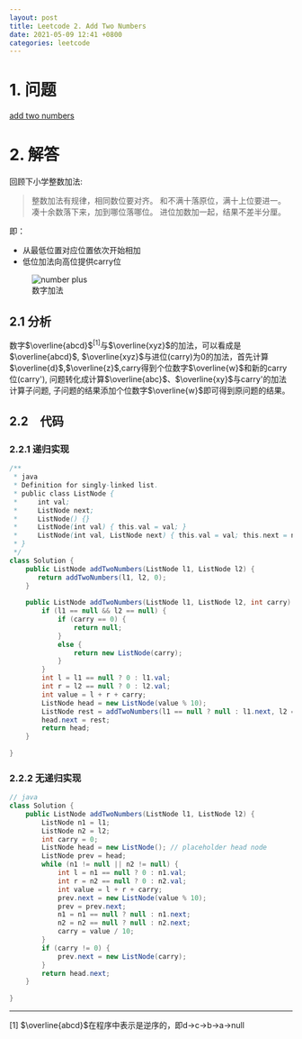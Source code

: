 ```yaml
---
layout: post
title: Leetcode 2. Add Two Numbers
date: 2021-05-09 12:41 +0800
categories: leetcode
---
```

# 1. 问题

[add two numbers](https://leetcode.com/problems/add-two-numbers/)

# 2. 解答

回顾下小学整数加法: 

> 整数加法有规律，相同数位要对齐。
> 和不满十落原位，满十上位要进一。
> 凑十余数落下来，加到哪位落哪位。
> 进位加数加一起，结果不差半分厘。

即：
- 从最低位置对应位置依次开始相加
- 低位加法向高位提供carry位

<figure class="image">
  <img src="{{site.baseurl}}/images/add.svg" alt="number plus">
  <figcaption>数字加法</figcaption>
</figure>

## 2.1 分析

数字$\overline{abcd}$<sup>[1]</sup>与$\overline{xyz}$的加法，可以看成是$\overline{abcd}$, $\overline{xyz}$与进位(carry)为0的加法，首先计算$\overline{d}$,$\overline{z}$,carry得到个位数字$\overline{w}$和新的carry位(carry'), 问题转化成计算$\overline{abc}$、$\overline{xy}$与carry'的加法计算子问题, 子问题的结果添加个位数字$\overline{w}$即可得到原问题的结果。

## 2.2　代码

### 2.2.1 递归实现

```java
/**
 * java
 * Definition for singly-linked list.
 * public class ListNode {
 *     int val;
 *     ListNode next;
 *     ListNode() {}
 *     ListNode(int val) { this.val = val; }
 *     ListNode(int val, ListNode next) { this.val = val; this.next = next; }
 * }
 */
class Solution {
    public ListNode addTwoNumbers(ListNode l1, ListNode l2) {
       return addTwoNumbers(l1, l2, 0);
    }
    
    public ListNode addTwoNumbers(ListNode l1, ListNode l2, int carry) {
        if (l1 == null && l2 == null) {
            if (carry == 0) {
                return null;
            } 
            else {
                return new ListNode(carry);
            }
        }
        int l = l1 == null ? 0 : l1.val;
        int r = l2 == null ? 0 : l2.val;
        int value = l + r + carry;
        ListNode head = new ListNode(value % 10);
        ListNode rest = addTwoNumbers(l1 == null ? null : l1.next, l2 == null ? null : l2.next, value / 10);
        head.next = rest;
        return head;
    }
    
}

```

### 2.2.2 无递归实现

```java
// java
class Solution {
    public ListNode addTwoNumbers(ListNode l1, ListNode l2) {
        ListNode n1 = l1;
        ListNode n2 = l2;
        int carry = 0;
        ListNode head = new ListNode(); // placeholder head node
        ListNode prev = head;
        while (n1 != null || n2 != null) {
            int l = n1 == null ? 0 : n1.val;
            int r = n2 == null ? 0 : n2.val;
            int value = l + r + carry;
            prev.next = new ListNode(value % 10);
            prev = prev.next;
            n1 = n1 == null ? null : n1.next;
            n2 = n2 == null ? null : n2.next;
            carry = value / 10;
        }
        if (carry != 0) {
            prev.next = new ListNode(carry);
        }
        return head.next;
    }
    
}

```

---

[1] $\overline{abcd}$在程序中表示是逆序的，即d->c->b->a->null